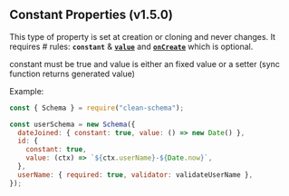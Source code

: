 ## Constant Properties (v1.5.0)

This type of property is set at creation or cloning and never changes. It requires # rules: **`constant`** & [**`value`**](#value) and [**`onCreate`**](../../../v1.4.10/schema/life-cycles.md#oncreate) which is optional.

constant must be true and value is either an fixed value or a setter (sync function returns generated value)

Example:

```js
const { Schema } = require("clean-schema");

const userSchema = new Schema({
  dateJoined: { constant: true, value: () => new Date() },
  id: {
    constant: true,
    value: (ctx) => `${ctx.userName}-${Date.now}`,
  },
  userName: { required: true, validator: validateUserName },
});
```
